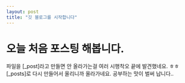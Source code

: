 ```yaml
---
layout: post
title: "깃 블로그를 시작합니다"
---
```


# 오늘 처음 포스팅 해봅니다.
파일을 [_post]라고 만들면 안 올라가는걸 여러 시행착오 끝에 발견했네요. ㅎㅎ
[_posts]로 다시 만들어서 올리니까 올라가네요. 공부하는 맛이 벌써 납니다..

